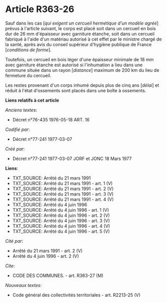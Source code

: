 # Article R363-26

Sauf dans les cas [*qui exigent un cercueil hermétique d'un modèle agréé*] prévus à l'article suivant, le corps est placé
soit dans un cercueil en bois dur de 26 mm d'épaisseur avec garniture étanche, soit dans un cercueil fabriqué à l'aide d'un
matériau autorisé à cet effet par le ministre chargé de la santé, après avis du conseil supérieur d'hygiène publique de
France [*conditions de forme*].

Toutefois, un cercueil en bois léger d'une épaisseur minimale de 18 mm avec garniture étanche est autorisé si l'inhumation a
lieu dans une commune située dans un rayon [*distance*] maximum de 200 km du lieu de fermeture du cercueil.

Les restes provenant d'un corps inhumé depuis plus de cinq ans [*délai*] et réduit à l'état d'ossements sont placés dans une
boîte à ossements.

**Liens relatifs à cet article**

_Anciens textes_:

  - Décret n°76-435 1976-05-18 ART. 16

_Codifié par_:

  - Décret n°77-241 1977-03-07

_Créé par_:

  - Décret n°77-241 1977-03-07 JORF et JONC 18 Mars 1977

**Liens**:

  - TXT_SOURCE: Arrêté du 21 mars 1991
  - TXT_SOURCE: Arrêté du 21 mars 1991 - art. 1 (V)
  - TXT_SOURCE: Arrêté du 21 mars 1991 - art. 2 (V)
  - TXT_SOURCE: Arrêté du 21 mars 1991 - art. 3 (V)
  - TXT_SOURCE: Arrêté du 21 mars 1991 - art. 4 (V)
  - TXT_SOURCE: Arrêté du 4 juin 1996
  - TXT_SOURCE: Arrêté du 4 juin 1996 - art. 1 (V)
  - TXT_SOURCE: Arrêté du 4 juin 1996 - art. 2 (V)
  - TXT_SOURCE: Arrêté du 4 juin 1996 - art. 3 (V)
  - TXT_SOURCE: Arrêté du 4 juin 1996 - art. 4 (V)
  - TXT_SOURCE: Arrêté du 4 juin 1996 - art. 5 (V)

_Cité par_:

  - Arrêté du 21 mars 1991 - art. 2 (V)
  - Arrêté du 4 juin 1996 - art. 2 (V)

_Cite_:

  - CODE DES COMMUNES. - art. R363-27 (M)

_Nouveaux textes_:

  - Code général des collectivités territoriales - art. R2213-25 (V)
